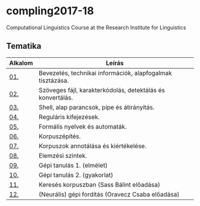# compling2017-18
Computational Linguistics Course at the Research Institute for Linguistics

## Tematika

| Alkalom | Leírás |
|---------|--------|
| [01.](https://github.com/m-ivan/compling/tree/master/01.Intro) | Bevezetés, technikai információk, alapfogalmak tisztázása. |
| [02.](https://github.com/m-ivan/compling/tree/master/02.CharEncodings) | Szöveges fájl, karakterkódolás, detektálás és konvertálás. |
| [03.](https://github.com/m-ivan/compling/tree/master/03.Shell) | Shell, alap parancsok, pipe és átirányítás. |
| [04.](https://github.com/m-ivan/compling/tree/master/04.Regex) | Reguláris kifejezések. |
| [05.](https://github.com/m-ivan/compling/tree/master/05.Automata) | Formális nyelvek és automaták. |
| [06.](https://github.com/m-ivan/compling/tree/master/06.CorpusBuilding) | Korpuszépítés. |
| [07.](https://github.com/m-ivan/compling/tree/master/07.CorpusAnnotation) | Korpuszok annotálása és kiértékelése. |
| [08.](https://github.com/m-ivan/compling/tree/master/08.AnnotationLevels) | Elemzési szintek. |
| [09.](https://github.com/m-ivan/compling/tree/master/09.MachineLearning1) | Gépi tanulás 1. (elmélet) |
| [10.](https://github.com/m-ivan/compling/tree/master/10.MachineLearning2) | Gépi tanulás 2. (gyakorlat) |
| [11.](https://github.com/m-ivan/compling/tree/master/11.CorpusQuery) | Keresés korpuszban (Sass Bálint előadása) |
| [12.]() | (Neurális) gépi fordítás (Oravecz Csaba előadása) |
